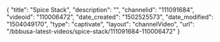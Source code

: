 {
    "title": "Spice Stack",
    "description": "",
    "channelid": "111091684",
    "videoid": "110006472",
    "date_created": "1502525573",
    "date_modified": "1504049170",
    "type": "captivate",
    "layout": "channelVideo",
    "url": "\/bbbusa-latest-videos\/spice-stack\/111091684-110006472"
}